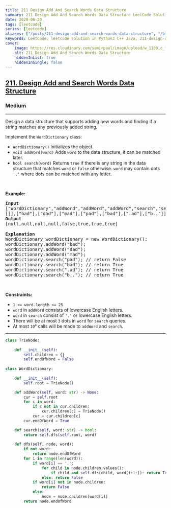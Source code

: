 ```yaml
---
title: 211 Design Add And Search Words Data Structure
summary: 211 Design Add And Search Words Data Structure LeetCode Solution Explained
date: 2020-06-20
tags: [leetcode]
series: [leetcode]
aliases: ["/posts/211-design-add-and-search-words-data-structure", "/blog/posts/211-design-add-and-search-words-data-structure", "/211-design-add-and-search-words-data-structure"]
keywords: LeetCode, leetcode solution in Python3 C++ Java, 211-design-add-and-search-words-data-structure solution
cover:
    image: https://res.cloudinary.com/samirpaul/image/upload/w_1100,c_fit,co_rgb:FFFFFF,l_text:Arial_70_bold:211 Design Add And Search Words Data Structure/problem-solving.webp
    alt: 211 Design Add And Search Words Data Structure
    hiddenInList: true
    hiddenInSingle: false
---
```



<h2><a href="https://leetcode.com/problems/design-add-and-search-words-data-structure/">211. Design Add and Search Words Data Structure</a></h2><h3>Medium</h3><hr><div><p>Design a data structure that supports adding new words and finding if a string matches any previously added string.</p>

<p>Implement the <code>WordDictionary</code> class:</p>

<ul>
	<li><code>WordDictionary()</code>&nbsp;Initializes the object.</li>
	<li><code>void addWord(word)</code> Adds <code>word</code> to the data structure, it can be matched later.</li>
	<li><code>bool search(word)</code>&nbsp;Returns <code>true</code> if there is any string in the data structure that matches <code>word</code>&nbsp;or <code>false</code> otherwise. <code>word</code> may contain dots <code>'.'</code> where dots can be matched with any letter.</li>
</ul>

<p>&nbsp;</p>
<p><strong>Example:</strong></p>

<pre><strong>Input</strong>
["WordDictionary","addWord","addWord","addWord","search","search","search","search"]
[[],["bad"],["dad"],["mad"],["pad"],["bad"],[".ad"],["b.."]]
<strong>Output</strong>
[null,null,null,null,false,true,true,true]

<strong>Explanation</strong>
WordDictionary wordDictionary = new WordDictionary();
wordDictionary.addWord("bad");
wordDictionary.addWord("dad");
wordDictionary.addWord("mad");
wordDictionary.search("pad"); // return False
wordDictionary.search("bad"); // return True
wordDictionary.search(".ad"); // return True
wordDictionary.search("b.."); // return True
</pre>

<p>&nbsp;</p>
<p><strong>Constraints:</strong></p>

<ul>
	<li><code>1 &lt;= word.length &lt;= 25</code></li>
	<li><code>word</code> in <code>addWord</code> consists of lowercase English letters.</li>
	<li><code>word</code> in <code>search</code> consist of <code>'.'</code> or lowercase English letters.</li>
	<li>There will be at most <code>3</code> dots in <code>word</code> for <code>search</code> queries.</li>
	<li>At most <code>10<sup>4</sup></code> calls will be made to <code>addWord</code> and <code>search</code>.</li>
</ul>
</div>

---




```python
class TrieNode:
    
    def __init__(self):
        self.children = {}
        self.endOfWord = False
        
class WordDictionary:
    
    def __init__(self):
        self.root = TrieNode()

    def addWord(self, word: str) -> None:
        cur = self.root
        for c in word:
            if c not in cur.children:
                cur.children[c] = TrieNode()
            cur = cur.children[c]
        cur.endOfWord = True

    def search(self, word: str) -> bool:
        return self.dfs(self.root, word)
        
    def dfs(self, node, word):
        if not word:
            return node.endOfWord
        for i in range(len(word)):
            if word[i] == '.':
                for child in node.children.values():
                    if child and self.dfs(child, word[i+1:]): return True
                else: return False
            if word[i] not in node.children:
                return False
            else:
                node = node.children[word[i]]
        return node.endOfWord
```
